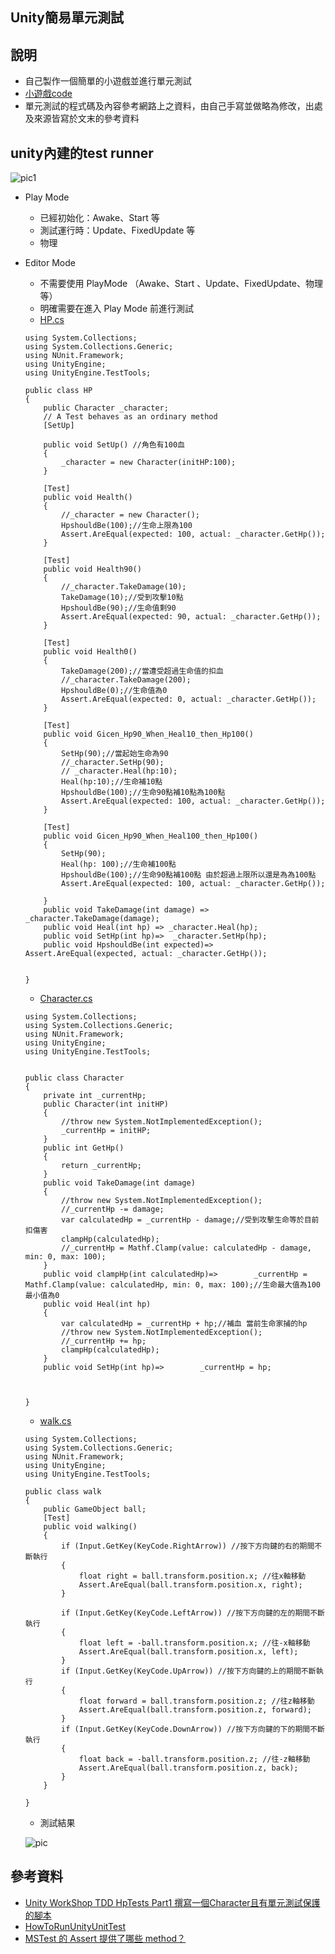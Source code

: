 ## Unity簡易單元測試
## 說明
* 自己製作一個簡單的小遊戲並進行單元測試
* [小遊戲code](https://github.com/www-abcdefg/sa110a/tree/master/HW/%E6%9C%9F%E6%9C%AB/scripts)
* 單元測試的程式碼及內容參考網路上之資料，由自己手寫並做略為修改，出處及來源皆寫於文末的參考資料
## unity內建的test runner
![pic1](https://github.com/www-abcdefg/sa110a/blob/master/pic/%E6%9C%9F%E6%9C%ABpic/pic1.png)
* Play Mode
    * 已經初始化：Awake、Start 等
    * 測試運行時：Update、FixedUpdate 等
    * 物理
* Editor Mode
    * 不需要使用 PlayMode （Awake、Start 、Update、FixedUpdate、物理等）
    * 明確需要在進入 Play Mode 前進行測試
    * [HP.cs](https://github.com/www-abcdefg/sa110a/blob/master/HW/%E6%9C%9F%E6%9C%AB/tests/Editmode/HP.cs)
    ```
    using System.Collections;
    using System.Collections.Generic;
    using NUnit.Framework;
    using UnityEngine;
    using UnityEngine.TestTools;

    public class HP
    {
        public Character _character;
        // A Test behaves as an ordinary method
        [SetUp]

        public void SetUp() //角色有100血
        {
            _character = new Character(initHP:100);
        }

        [Test]
        public void Health()
        {
            //_character = new Character();
            HpshouldBe(100);//生命上限為100
            Assert.AreEqual(expected: 100, actual: _character.GetHp());
        }

        [Test]
        public void Health90() 
        {
            //_character.TakeDamage(10);
            TakeDamage(10);//受到攻擊10點
            HpshouldBe(90);//生命值剩90
            Assert.AreEqual(expected: 90, actual: _character.GetHp());
        }

        [Test]
        public void Health0()
        {
            TakeDamage(200);//當遭受超過生命值的扣血
            //_character.TakeDamage(200);
            HpshouldBe(0);//生命值為0
            Assert.AreEqual(expected: 0, actual: _character.GetHp());
        }

        [Test]
        public void Gicen_Hp90_When_Heal10_then_Hp100()
        {
            SetHp(90);//當起始生命為90
            //_character.SetHp(90);
            // _character.Heal(hp:10);
            Heal(hp:10);//生命補10點
            HpshouldBe(100);//生命90點補10點為100點
            Assert.AreEqual(expected: 100, actual: _character.GetHp());
        }

        [Test]
        public void Gicen_Hp90_When_Heal100_then_Hp100()
        {
            SetHp(90);
            Heal(hp: 100);//生命補100點
            HpshouldBe(100);//生命90點補100點 由於超過上限所以還是為為100點
            Assert.AreEqual(expected: 100, actual: _character.GetHp());

        }
        public void TakeDamage(int damage) => _character.TakeDamage(damage);
        public void Heal(int hp) => _character.Heal(hp);
        public void SetHp(int hp)=>  _character.SetHp(hp);
        public void HpshouldBe(int expected)=>  Assert.AreEqual(expected, actual: _character.GetHp());


    }

    ```
    * [Character.cs](https://github.com/www-abcdefg/sa110a/blob/master/HW/%E6%9C%9F%E6%9C%AB/tests/Editmode/Character.cs)
    ```
    using System.Collections;
    using System.Collections.Generic;
    using NUnit.Framework;
    using UnityEngine;
    using UnityEngine.TestTools;


    public class Character 
    {
        private int _currentHp;
        public Character(int initHP)
        {
            //throw new System.NotImplementedException();
            _currentHp = initHP;
        }
        public int GetHp()
        {
            return _currentHp;
        }
        public void TakeDamage(int damage)
        {
            //throw new System.NotImplementedException();
            //_currentHp -= damage;
            var calculatedHp = _currentHp - damage;//受到攻擊生命等於目前扣傷害
            clampHp(calculatedHp);
            //_currentHp = Mathf.Clamp(value: calculatedHp - damage, min: 0, max: 100);
        }
        public void clampHp(int calculatedHp)=>        _currentHp = Mathf.Clamp(value: calculatedHp, min: 0, max: 100);//生命最大值為100最小值為0
        public void Heal(int hp)
        {
            var calculatedHp = _currentHp + hp;//補血 當前生命家捕的hp
            //throw new System.NotImplementedException();
            //_currentHp += hp; 
            clampHp(calculatedHp);
        }
        public void SetHp(int hp)=>        _currentHp = hp;
        


    }
    ```
    * [walk.cs](https://github.com/www-abcdefg/sa110a/blob/master/HW/%E6%9C%9F%E6%9C%AB/tests/Editmode/walk.cs)
    ```
    using System.Collections;
    using System.Collections.Generic;
    using NUnit.Framework;
    using UnityEngine;
    using UnityEngine.TestTools;

    public class walk
    {
        public GameObject ball;
        [Test]
        public void walking()
        {
            if (Input.GetKey(KeyCode.RightArrow)) //按下方向鍵的右的期間不斷執行
            {
                float right = ball.transform.position.x; //往x軸移動
                Assert.AreEqual(ball.transform.position.x, right);
            }

            if (Input.GetKey(KeyCode.LeftArrow)) //按下方向鍵的左的期間不斷執行
            {
                float left = -ball.transform.position.x; //往-x軸移動
                Assert.AreEqual(ball.transform.position.x, left);
            }
            if (Input.GetKey(KeyCode.UpArrow)) //按下方向鍵的上的期間不斷執行
            {
                float forward = ball.transform.position.z; //往z軸移動
                Assert.AreEqual(ball.transform.position.z, forward);
            }
            if (Input.GetKey(KeyCode.DownArrow)) //按下方向鍵的下的期間不斷執行
            {
                float back = -ball.transform.position.z; //往-z軸移動
                Assert.AreEqual(ball.transform.position.z, back);
            }
        }

    }
    ```
    * 測試結果
    
    ![pic](https://github.com/www-abcdefg/sa110a/blob/master/pic/%E6%9C%9F%E6%9C%ABpic/pic.png)
## 參考資料
* [Unity WorkShop TDD HpTests Part1 撰寫一個Character且有單元測試保護的腳本](https://youtu.be/cw_0ArRw2LE)
* [HowToRunUnityUnitTest](https://github.com/yirui-wang-0212/UnityLearn-HowToRunUnityUnitTest)
* [MSTest 的 Assert 提供了哪些 method？](https://littlehorseboy.github.io/2020/03/06/2020-csharp-VisualStudio-MSTest-Assert/#Assert-AreNotEqual)
